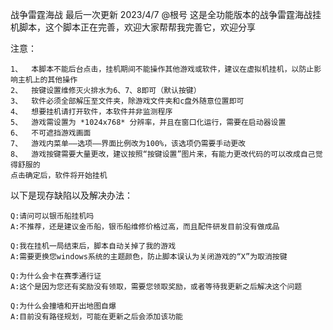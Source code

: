 
战争雷霆海战
    最后一次更新 2023/4/7   @根号
    这是全功能版本的战争雷霆海战挂机脚本，这个脚本正在完善，欢迎大家帮帮我完善它，欢迎分享
  
注意：

    1、  本脚本不能后台点击，挂机期间不能操作其他游戏或软件，建议在虚拟机挂机，以防止影响主机上的其他操作
    2、  按键设置维修灭火排水为6、7、8即可（默认按键）
    3、  软件必须全部解压至文件夹，除游戏文件夹和c盘外随意位置即可
    4、  想要挂机请打开软件，本软件并非监测程序
    5、  游戏需设置为 *1024x768* 分辨率，并且在窗口化运行，需要在启动器设置
    6、  不可遮挡游戏画面
    7、  游戏内菜单——选项——界面比例改为100%，该选项仍需要手动更改
    8、  游戏按键需要大量更改，建议按照“按键设置”图片来，有能力更改代码的可以改成自己觉得舒服的
    点击确定后，软件将开始挂机

以下是现存缺陷以及解决办法：

    Q:请问可以银币船挂机吗
    A:不推荐，还是建议金币船，银币船维修价格过高，而且配件研发目前没有做成品

    Q:我在挂机一局结束后，脚本自动关掉了我的游戏
    A:需要更换您windows系统的主题颜色，防止脚本误认为关闭游戏的“X”为取消按键
    
    Q:为什么会卡在赛季通行证
    A:这个是因为您还有奖励没有领取，需要您领取奖励，或者等待我更新之后解决这个问题
    
    Q:为什么会撞墙和开出地图自爆
    A:目前没有路径规划，可能在更新之后会添加该功能
    

